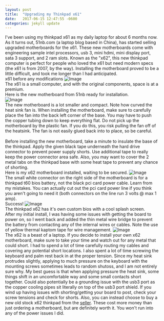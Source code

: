 ```yaml
---
layout: post
title:  "Upgrading my Thinkpad x61"
date:   2017-06-15 12:47:55 -0600
categories: jekyll update
---
```


I've been using my thinkpad x61 as my daily laptop for about 6 months now.  As it turns out, 51nb.com (a laptop blog based in China), has started selling
upgraded motherboards for the x61.  These new motherboards come with engineering sample intel processors, usb 3, mini hdmi, mini display port, sata 3 support,
and 2 ram slots.  Known as the "x62", this new thinkpad computer is perfect for people who loved the x61 but need modern specs (the x61 is from 2007, by the way).
Installing the motherboard proved to be a little difficult, and took me longer than I had anticipated.
<br>
x61 before any modifications
![Image](http://i.imgur.com/boMU9g6.jpg)
<br>
The x61 is a small computer, and with the original components, space is at a premium.
<br>
Here is the new motherboard from 51nb ready for installation.
<br>
![Image](http://i.imgur.com/AJAgitz.jpg)
<br>
The new motherboard is a lot smaller and compact.  Note how curved the heat sink fan is.  When installing the motherboard, make sure to carefully place the fan into
the back left corner of the base.  You may have to push the copper tubing down to keep everything flat.  Do not pick up the motherboard by the plastic fan.  If you do this,
you risk pulling the fan off of the heatsink.  The fan is not easily glued back into to place, so be careful.
<br>
<br>
Before installing the new motherboard, take a minute to insulate the base of the thinkpad.  Apply the given black tape underneath the hard drive connector to prevent
power supply shorts.  Use additional tape to really keep the power connector area safe.  Also, you may want to cover the 2 metal tabs on the thinkpad base with some heat tape to prevent any chance of shorting.
<br>
Here is my x62 motherboard installed, waiting to be secured.
![Image](https://i.imgur.com/LF6kGci.jpg)
<br>
The small white connector on the right side of the motherboard is for a thinkpad t60 bios battery, not the black pci card power cable. Learn from my mistakes.
You can actually cut out the pci card power line if you think you aren't going to need it (both connectors on the line run 3 volts @ max 1 amp).
<br>
Success!
![Image](http://i.imgur.com/lzcjtDp.jpg)
<br>
The thinkpad x62 has it's own custom bios with a cool splash screen.
<br>
After my initial install, I was having some issues with getting the board to power on, so I went back and added the thin metal wire bridge to prevent the battery from contacting any
of the internal wires or cables.  Note the use of yellow thermal kaptom tape for wire management.
![Image](http://i.imgur.com/t75YZBV.jpg)
<br>
The x62 is a beast of a laptop.  If you decide to install your own x62 motherboard, make sure to take your time and watch out for any metal that could short.  I had to spend a lot of time
carefully routing my cables and covering any potential short locations.  I also spent a lot of time screwing the keyboard and palm rest back in at the proper tension.
Since my heat sink protrudes  slightly, applying to much pressure on the keyboard with the mounting screws sometimes leads to random shutoss, and I am not entirely sure why.
My best guess is that when applying pressure the heat sink, some things shift in an uncomfortable way and some small contacts short together.  Could also potentially be a grounding
issue with the usb3 port as the copper cooling pipes sit literally on top of the usb3 port shield.  If you wind up having issues with shorting/getting your board to post, 
check your screw tensions and check for shorts.  Also, you can instead choose to buy a new old stock x62 thinkpad
from the [seller](https://www.facebook.com/lcdfans/).  These cost more money than just ordering a motherboard, but are definitely worth it.  You won't run into any of the power issues I did.

